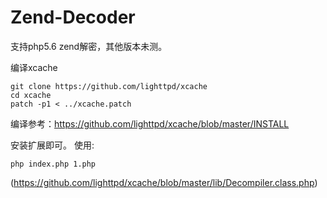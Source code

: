 # Zend-Decoder
支持php5.6 zend解密，其他版本未测。

编译xcache

```
git clone https://github.com/lighttpd/xcache
cd xcache
patch -p1 < ../xcache.patch
```
编译参考：https://github.com/lighttpd/xcache/blob/master/INSTALL

安装扩展即可。
使用:

```
php index.php 1.php
```

(https://github.com/lighttpd/xcache/blob/master/lib/Decompiler.class.php)


